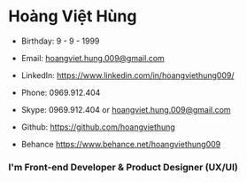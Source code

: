 # Hoàng Việt Hùng

-   Birthday: 9 - 9 - 1999

-   Email: hoangviet.hung.009@gmail.com

-   LinkedIn: https://www.linkedin.com/in/hoangviethung009/

-   Phone: 0969.912.404

-   Skype: 0969.912.404 or hoangviet.hung.009@gmail.com

-   Github: https://github.com/hoangviethung

-   Behance https://www.behance.net/hoangviethung009

### I'm Front-end Developer & Product Designer (UX/UI)
